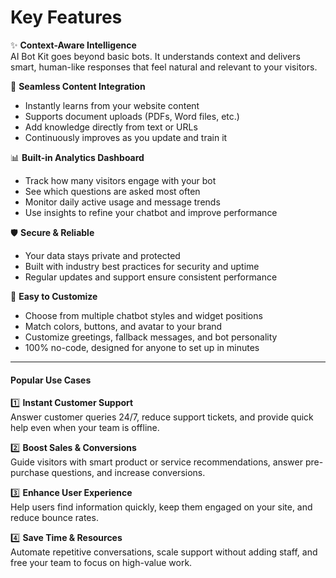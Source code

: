 # Key Features

✨ **Context-Aware Intelligence**\
AI Bot Kit goes beyond basic bots. It understands context and delivers smart, human-like responses that feel natural and relevant to your visitors.

🔗 **Seamless Content Integration**

* Instantly learns from your website content
* Supports document uploads (PDFs, Word files, etc.)
* Add knowledge directly from text or URLs
* Continuously improves as you update and train it

📊 **Built-in Analytics Dashboard**

* Track how many visitors engage with your bot
* See which questions are asked most often
* Monitor daily active usage and message trends
* Use insights to refine your chatbot and improve performance

🛡️ **Secure & Reliable**

* Your data stays private and protected
* Built with industry best practices for security and uptime
* Regular updates and support ensure consistent performance

🎨 **Easy to Customize**

* Choose from multiple chatbot styles and widget positions
* Match colors, buttons, and avatar to your brand
* Customize greetings, fallback messages, and bot personality
* 100% no-code, designed for anyone to set up in minutes

***

#### Popular Use Cases

1️⃣ **Instant Customer Support**\
Answer customer queries 24/7, reduce support tickets, and provide quick help even when your team is offline.

2️⃣ **Boost Sales & Conversions**\
Guide visitors with smart product or service recommendations, answer pre-purchase questions, and increase conversions.

3️⃣ **Enhance User Experience**\
Help users find information quickly, keep them engaged on your site, and reduce bounce rates.

4️⃣ **Save Time & Resources**\
Automate repetitive conversations, scale support without adding staff, and free your team to focus on high-value work.
